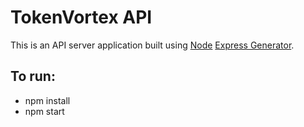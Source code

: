 # TokenVortex API
This is an API server application built using [Node](https://nodejs.org) [Express Generator](https://expressjs.com/en/starter/generator.html). 

## To run:
- npm install
- npm start